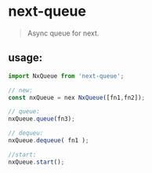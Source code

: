 # next-queue
> Async queue for next.


## usage:
```js
import NxQueue from 'next-queue';

// new:
const nxQueue = nex NxQueue([fn1,fn2]);

// queue:
nxQueue.queue(fn3);

// dequeu:
nxQueue.dequeue( fn1 );

//start:
nxQueue.start();

```
